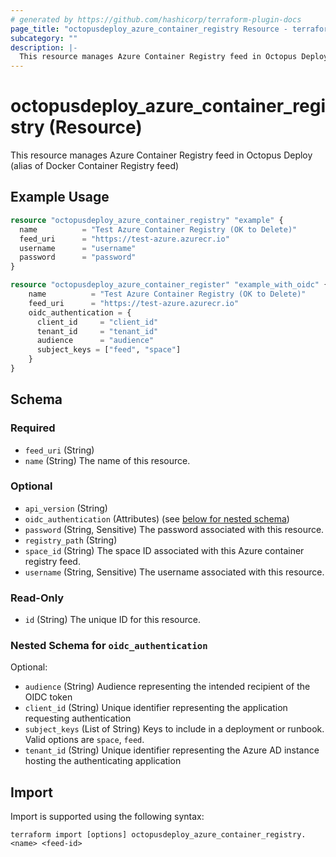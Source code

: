 ```yaml
---
# generated by https://github.com/hashicorp/terraform-plugin-docs
page_title: "octopusdeploy_azure_container_registry Resource - terraform-provider-octopusdeploy"
subcategory: ""
description: |-
  This resource manages Azure Container Registry feed in Octopus Deploy (alias of Docker Container Registry feed)
---
```


# octopusdeploy_azure_container_registry (Resource)

This resource manages Azure Container Registry feed in Octopus Deploy (alias of Docker Container Registry feed)

## Example Usage

```terraform
resource "octopusdeploy_azure_container_registry" "example" {
  name          = "Test Azure Container Registry (OK to Delete)"
  feed_uri      = "https://test-azure.azurecr.io"
  username      = "username"
  password      = "password"
}

resource "octopusdeploy_azure_container_register" "example_with_oidc" {
    name          = "Test Azure Container Registry (OK to Delete)"
    feed_uri      = "https://test-azure.azurecr.io"
    oidc_authentication = {
      client_id     = "client_id"
      tenant_id     = "tenant_id"
      audience      = "audience"
      subject_keys = ["feed", "space"]
    } 
}
```

<!-- schema generated by tfplugindocs -->
## Schema

### Required

- `feed_uri` (String)
- `name` (String) The name of this resource.

### Optional

- `api_version` (String)
- `oidc_authentication` (Attributes) (see [below for nested schema](#nestedatt--oidc_authentication))
- `password` (String, Sensitive) The password associated with this resource.
- `registry_path` (String)
- `space_id` (String) The space ID associated with this Azure container registry feed.
- `username` (String, Sensitive) The username associated with this resource.

### Read-Only

- `id` (String) The unique ID for this resource.

<a id="nestedatt--oidc_authentication"></a>
### Nested Schema for `oidc_authentication`

Optional:

- `audience` (String) Audience representing the intended recipient of the OIDC token
- `client_id` (String) Unique identifier representing the application requesting authentication
- `subject_keys` (List of String) Keys to include in a deployment or runbook. Valid options are `space`, `feed`.
- `tenant_id` (String) Unique identifier representing the Azure AD instance hosting the authenticating application

## Import

Import is supported using the following syntax:

```shell
terraform import [options] octopusdeploy_azure_container_registry.<name> <feed-id>
```
